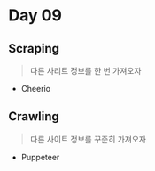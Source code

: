 # Day 09

## Scraping
> 다른 사리트 정보를 한 번 가져오자
* Cheerio


## Crawling
> 다른 사이트 정보를 꾸준히 가져오자
* Puppeteer
